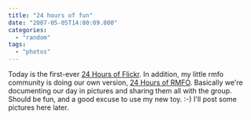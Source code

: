 ```yaml
---
title: "24 hours of fun"
date: "2007-05-05T14:00:09.000"
categories: 
  - "random"
tags: 
  - "photos"
---
```


Today is the first-ever [24 Hours of Flickr](http://www.flickr.com/groups/24flickr/). In addition, my little rmfo community is doing our own version, [24 Hours of RMFO](http://www.flickr.com/groups/24rmfo/). Basically we're documenting our day in pictures and sharing them all with the group. Should be fun, and a good excuse to use my new toy. :-) I'll post some pictures here later.
